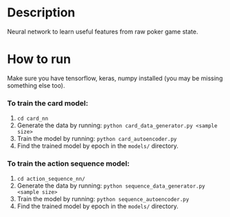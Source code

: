 # Description

Neural network to learn useful features from raw poker game state.

# How to run

Make sure you have tensorflow, keras, numpy installed (you may be missing something else too).

### To train the card model:

1. `cd card_nn`
2. Generate the data by running: `python card_data_generator.py <sample size>`
3. Train the model by running: `python card_autoencoder.py`
4. Find the trained model by epoch in the `models/` directory.

### To train the action sequence model:

1. `cd action_sequence_nn/`
2. Generate the data by running: `python sequence_data_generator.py <sample size>`
3. Train the model by running: `python sequence_autoencoder.py`
4. Find the trained model by epoch in the `models/` directory.

